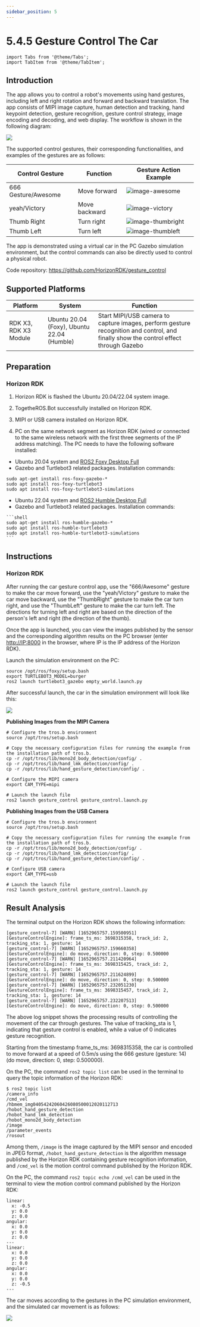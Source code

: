 ```yaml
---
sidebar_position: 5
---
```


# 5.4.5 Gesture Control The Car

```mdx-code-block
import Tabs from '@theme/Tabs';
import TabItem from '@theme/TabItem';
```

## Introduction

The app allows you to control a robot's movements using hand gestures, including left and right rotation and forward and backward translation. The app consists of MIPI image capture, human detection and tracking, hand keypoint detection, gesture recognition, gesture control strategy, image encoding and decoding, and web display. The workflow is shown in the following diagram:

![](./image/car_gesture_control/gesture_ctrl_workflow.jpg)

The supported control gestures, their corresponding functionalities, and examples of the gestures are as follows:

| Control Gesture      | Function | Gesture Action Example                                              |
| -------------------- | ------------- | ------------------------------------------------------------------- |
| 666 Gesture/Awesome  | Move forward  | ![image-awesome](./image/car_gesture_control/image-awesome.jpeg)   |
| yeah/Victory         | Move backward | ![image-victory](./image/car_gesture_control/image-victory.jpeg)   |
| Thumb Right          | Turn right    | ![image-thumbright](./image/car_gesture_control/image-thumbright.jpeg) |
| Thumb Left           | Turn left     | ![image-thumbleft](./image/car_gesture_control/image-thumbleft.jpeg) |

The app is demonstrated using a virtual car in the PC Gazebo simulation environment, but the control commands can also be directly used to control a physical robot.

Code repository: <https://github.com/HorizonRDK/gesture_control>

## Supported Platforms

| Platform                            | System | Function                                                                                                                                                                                                                                                                                                                                                 |
| ----------------------------------- | -------------- | ------------------------------------------------------------------------------------------------------------------------------------------------------------------------------------------------------------------------------------------------------------------------------------------------------------------------------------------------------------------ |
| RDK X3, RDK X3 Module      | Ubuntu 20.04 (Foxy), Ubuntu 22.04 (Humble)   | Start MIPI/USB camera to capture images, perform gesture recognition and control, and finally show the control effect through Gazebo           |

## Preparation

### Horizon RDK

1. Horizon RDK is flashed the  Ubuntu 20.04/22.04 system image.

2. TogetheROS.Bot successfully installed on Horizon RDK.

3. MIPI or USB camera installed on Horizon RDK.

4. PC on the same network segment as Horizon RDK (wired or connected to the same wireless network with the first three segments of the IP address matching). The PC needs to have the following software installed:

 <Tabs groupId="tros-distro">
 <TabItem value="foxy" label="Foxy">

   - Ubuntu 20.04 system and [ROS2 Foxy Desktop Full](https://docs.ros.org/en/foxy/Installation/Ubuntu-Install-Debians.html)
   - Gazebo and Turtlebot3 related packages. Installation commands:

   ```shell
   sudo apt-get install ros-foxy-gazebo-*
   sudo apt install ros-foxy-turtlebot3
   sudo apt install ros-foxy-turtlebot3-simulations
   ```

 </TabItem>
 <TabItem value="humble" label="Humble">

   - Ubuntu 22.04 system and [ROS2 Humble Desktop Full](https://docs.ros.org/en/humble/Installation/Ubuntu-Install-Debians.html)
   - Gazebo and Turtlebot3 related packages. Installation commands:

    ```shell
    sudo apt-get install ros-humble-gazebo-*
    sudo apt install ros-humble-turtlebot3
    sudo apt install ros-humble-turtlebot3-simulations
    ```

 </TabItem>
 </Tabs>

## Instructions

### Horizon RDK

After running the car gesture control app, use the "666/Awesome" gesture to make the car move forward, use the "yeah/Victory" gesture to make the car move backward, use the "ThumbRight" gesture to make the car turn right, and use the "ThumbLeft" gesture to make the car turn left. The directions for turning left and right are based on the direction of the person's left and right (the direction of the thumb).

Once the app is launched, you can view the images published by the sensor and the corresponding algorithm results on the PC browser (enter <http://IP:8000> in the browser, where IP is the IP address of the Horizon RDK).

Launch the simulation environment on the PC:

```shell
source /opt/ros/foxy/setup.bash
export TURTLEBOT3_MODEL=burger
ros2 launch turtlebot3_gazebo empty_world.launch.py
```

After successful launch, the car in the simulation environment will look like this:

![](./image/car_gesture_control/gazebo.jpeg)

**Publishing Images from the MIPI Camera**

```shell
# Configure the tros.b environment
source /opt/tros/setup.bash

# Copy the necessary configuration files for running the example from the installation path of tros.b.
cp -r /opt/tros/lib/mono2d_body_detection/config/ .
cp -r /opt/tros/lib/hand_lmk_detection/config/ .
cp -r /opt/tros/lib/hand_gesture_detection/config/ .

# Configure the MIPI camera
export CAM_TYPE=mipi

# Launch the launch file
ros2 launch gesture_control gesture_control.launch.py
```

**Publishing Images from the USB Camera**

```shell
# Configure the tros.b environment
source /opt/tros/setup.bash

# Copy the necessary configuration files for running the example from the installation path of tros.b.
cp -r /opt/tros/lib/mono2d_body_detection/config/ .
cp -r /opt/tros/lib/hand_lmk_detection/config/ .
cp -r /opt/tros/lib/hand_gesture_detection/config/ .

# Configure USB camera
export CAM_TYPE=usb

# Launch the launch file
ros2 launch gesture_control gesture_control.launch.py
```

## Result Analysis

The terminal output on the Horizon RDK shows the following information:

```shell
[gesture_control-7] [WARN] [1652965757.159500951] [GestureControlEngine]: frame_ts_ms: 3698315358, track_id: 2, tracking_sta: 1, gesture: 14
[gesture_control-7] [WARN] [1652965757.159660358] [GestureControlEngine]: do move, direction: 0, step: 0.500000
[gesture_control-7] [WARN] [1652965757.211420964] [GestureControlEngine]: frame_ts_ms: 3698315425, track_id: 2, tracking_sta: 1, gesture: 14
[gesture_control-7] [WARN] [1652965757.211624899] [GestureControlEngine]: do move, direction: 0, step: 0.500000
[gesture_control-7] [WARN] [1652965757.232051230] [GestureControlEngine]: frame_ts_ms: 3698315457, track_id: 2, tracking_sta: 1, gesture: 14
[gesture_control-7] [WARN] [1652965757.232207513] [GestureControlEngine]: do move, direction: 0, step: 0.500000
```

The above log snippet shows the processing results of controlling the movement of the car through gestures. The value of tracking_sta is 1, indicating that gesture control is enabled, while a value of 0 indicates gesture recognition.

Starting from the timestamp frame_ts_ms: 3698315358, the car is controlled to move forward at a speed of 0.5m/s using the 666 gesture (gesture: 14) (do move, direction: 0, step: 0.500000).

On the PC, the command `ros2 topic list` can be used in the terminal to query the topic information of the Horizon RDK:

```shell
$ ros2 topic list
/camera_info
/cmd_vel
/hbmem_img04054242060426080500012020112713
/hobot_hand_gesture_detection
/hobot_hand_lmk_detection
/hobot_mono2d_body_detection
/image
/parameter_events
/rosout
```

Among them, `/image` is the image captured by the MIPI sensor and encoded in JPEG format, `/hobot_hand_gesture_detection` is the algorithm message published by the Horizon RDK containing gesture recognition information, and `/cmd_vel` is the motion control command published by the Horizon RDK.

On the PC, the command `ros2 topic echo /cmd_vel` can be used in the terminal to view the motion control command published by the Horizon RDK:

```shell
linear:
  x: -0.5
  y: 0.0
  z: 0.0
angular:
  x: 0.0
  y: 0.0
  z: 0.0
---
linear:
  x: 0.0
  y: 0.0
  z: 0.0
angular:
  x: 0.0
  y: 0.0
  z: -0.5
---
```

The car moves according to the gestures in the PC simulation environment, and the simulated car movement is as follows:

![](./image/car_gesture_control/gesture_ctrl.gif)